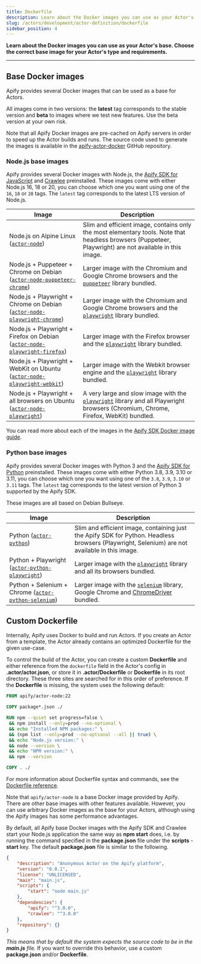 ```yaml
---
title: Dockerfile
description: Learn about the Docker images you can use as your Actor's base. Choose the correct base image for your Actor's type and requirements.
slug: /actors/development/actor-definition/dockerfile
sidebar_position: 4
---
```


**Learn about the Docker images you can use as your Actor's base. Choose the correct base image for your Actor's type and requirements.**

---

## Base Docker images

Apify provides several Docker images that can be used as a base for Actors.

All images come in two versions: the **latest** tag corresponds to the stable version and **beta** to images where we test new features. Use the beta version at your own risk.

Note that all Apify Docker images are pre-cached on Apify servers in order to speed up the Actor builds and runs. The source code used to generate the images is available in the [apify-actor-docker](https://github.com/apify/apify-actor-docker) GitHub repository.

### Node.js base images

Apify provides several Docker images with Node.js, the [Apify SDK for JavaScript](/sdk/js) and [Crawlee](https://crawlee.dev/) preinstalled.
These images come with either Node.js 16, 18 or 20, you can choose which one you want using one of the `16`, `18` or `20` tags. The `latest` tag corresponds to the latest LTS version of Node.js.

| Image | Description |
| ----- | ----------- |
| Node.js on Alpine Linux ([`actor-node`](https://hub.docker.com/r/apify/actor-node/)) | Slim and efficient image, contains only the most elementary tools. Note that headless browsers (Puppeteer, Playwright) are not available in this image. |
| Node.js + Puppeteer + Chrome on Debian ([`actor-node-puppeteer-chrome`](https://hub.docker.com/r/apify/actor-node-puppeteer-chrome/)) | Larger image with the Chromium and Google Chrome browsers and the [`puppeteer`](https://github.com/puppeteer/puppeteer) library bundled. |
| Node.js + Playwright + Chrome on Debian ([`actor-node-playwright-chrome`](https://hub.docker.com/r/apify/actor-node-playwright-chrome/)) | Larger image with the Chromium and Google Chrome browsers and the [`playwright`](https://github.com/microsoft/playwright) library bundled. |
| Node.js + Playwright + Firefox on Debian ([`actor-node-playwright-firefox`](https://hub.docker.com/r/apify/actor-node-playwright-firefox/)) | Larger image with the Firefox browser and the [`playwright`](https://github.com/microsoft/playwright) library bundled. |
| Node.js + Playwright + WebKit on Ubuntu ([`actor-node-playwright-webkit`](https://hub.docker.com/r/apify/actor-node-playwright-webkit/)) | Larger image with the Webkit browser engine and the [`playwright`](https://github.com/microsoft/playwright) library bundled. |
| Node.js + Playwright + all browsers on Ubuntu ([`actor-node-playwright`](https://hub.docker.com/r/apify/actor-node-playwright/)) | A very large and slow image with the [`playwright`](https://github.com/microsoft/playwright) library and all Playwright browsers (Chromium, Chrome, Firefox, WebKit) bundled. |

You can read more about each of the images in the [Apify SDK Docker image guide](/sdk/js/docs/guides/docker-images).

### Python base images

Apify provides several Docker images with Python 3 and the [Apify SDK for Python](/sdk/python) preinstalled.
These images come with either Python 3.8, 3.9, 3.10 or 3.11, you can choose which one you want using one of the `3.8`, `3.9`, `3.10` or `3.11` tags. The `latest` tag corresponds to the latest version of Python 3 supported by the Apify SDK.

These images are all based on Debian Bullseye.

| Image | Description |
| ----- | ----------- |
| Python ([`actor-python`](https://hub.docker.com/r/apify/actor-python)) | Slim and efficient image, containing just the Apify SDK for Python. Headless browsers (Playwright, Selenium) are not available in this image. |
| Python + Playwright ([`actor-python-playwright`](https://hub.docker.com/r/apify/actor-python-playwright)) | Larger image with the [`playwright`](https://github.com/microsoft/playwright) library and all its browsers bundled. |
| Python + Selenium + Chrome ([`actor-python-selenium`](https://hub.docker.com/r/apify/actor-python-selenium)) | Larger image with the [`selenium`](https://github.com/seleniumhq/selenium) library, Google Chrome and [ChromeDriver](https://chromedriver.chromium.org/) bundled. |

## Custom Dockerfile

Internally, Apify uses Docker to build and run Actors. If you create an Actor from a template, the Actor already contains an optimized Dockerfile for the given use-case.

To control the build of the Actor, you can create a custom **Dockerfile** and either reference from the `dockerfile` field in the Actor's config in **.actor/actor.json**, or store it in **.actor/Dockerfile** or **Dockerfile** in its root directory. These three sites are searched for in this order of preference. If the **Dockerfile** is missing, the system uses the following default:

```dockerfile
FROM apify/actor-node:22

COPY package*.json ./

RUN npm --quiet set progress=false \
 && npm install --only=prod --no-optional \
 && echo "Installed NPM packages:" \
 && (npm list --only=prod --no-optional --all || true) \
 && echo "Node.js version:" \
 && node --version \
 && echo "NPM version:" \
 && npm --version

COPY . ./
```

For more information about Dockerfile syntax and commands, see the [Dockerfile reference](https://docs.docker.com/engine/reference/builder/).

Note that `apify/actor-node` is a base Docker image provided by Apify. There are other base images with other features available. However, you can use arbitrary Docker images as the base for your Actors, although using the Apify images has some performance advantages.

By default, all Apify base Docker images with the Apify SDK and Crawlee start your Node.js application the same way as **npm start** does, i.e. by running the command specified in the **package.json** file under the **scripts** - **start** key. The default **package.json** file is similar to the following.

```json
{
    "description": "Anonymous Actor on the Apify platform",
    "version": "0.0.1",
    "license": "UNLICENSED",
    "main": "main.js",
    "scripts": {
        "start": "node main.js"
    },
    "dependencies": {
        "apify": "^3.0.0",
        "crawlee": "^3.0.0"
    },
    "repository": {}
}
```

*This means that by default the system expects the source code to be in the **main.js** file.* If you want to override this behavior, use a custom **package.json** and/or **Dockerfile**.
